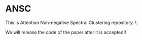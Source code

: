 # ANSC
This is  Attention Non-negative Spectral Clustering repository. \


We will release the code of the paper after it is accepted!!
